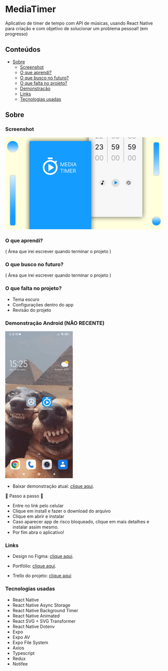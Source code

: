 # MediaTimer

Aplicativo de timer de tempo com API de músicas, usando React Native para criação e com objetivo de solucionar um problema pessoal! (em progresso)

## Conteúdos

- [Sobre](#Sobre)
  - [Screenshot](#screenshot)
  - [O que aprendi?](#O-que-aprendi?)
  - [O que busco no futuro?](#O-que-busco-no-futuro?)
  - [O que falta no projeto?](#O-que-falta-no-projeto?)
  - [Demonstração](#demonstração)
  - [Links](#links)
  - [Tecnologias usadas](#Tecnologias-usadas)

## Sobre

### Screenshot

![](./assets/screenshot.jpg)

### O que aprendi?

 ( Área que irei escrever quando terminar o projeto )

### O que busco no futuro?

  ( Área que irei escrever quando terminar o projeto )

### O que falta no projeto?

- Tema escuro
- Configurações dentro do app
- Revisão do projeto

### Demonstração Android (NÃO RECENTE)

![](./assets/showingApp.gif)

- Baixar demonstração atual: [clique aqui](https://expo.dev/accounts/luckthegamers/projects/media-timer/builds/3548762e-fa94-4620-99c3-251d095ef330).

📙 Passo a passo 📙
- Entre no link pelo celular
- Clique em install e fazer o download do arquivo
- Clique em abrir e instalar
- Caso aparecer app de risco bloqueado, clique em mais detalhes e instalar assim mesmo.
- Por fim abra o aplicativo!

### Links

- Design no Figma: [clique aqui](https://www.figma.com/file/XTRDCbSVe8lHtwkXK1Z5T7/Media-Timer?type=design&node-id=0%3A1&t=I2CeKk7yJGLngWCy-1).

- Portfólio: [clique aqui](https://henriqueamascarin.vercel.app).

- Trello do projeto: [clique aqui](https://trello.com/b/qz6KPuiC/mediatimer)

### Tecnologias usadas

- React Native
- React Native Async Storage
- React Native Background Timer
- React Native Animated 
- React SVG + SVG Transformer
- React Native Dotenv
- Expo
- Expo AV
- Expo File System
- Axios
- Typescript
- Redux
- Notifee
